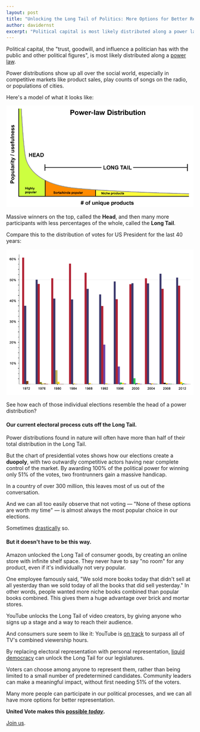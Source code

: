 ```yaml
---
layout: post
title: "Unlocking the Long Tail of Politics: More Options for Better Representation"
author: davidernst
excerpt: "Political capital is most likely distributed along a power law. But our current electoral process cuts off the Long Tail, leaving so many people out. It doesn't have to be this way."
---
```


Political capital, the "trust, goodwill, and influence a politician has with the public and other political figures", is most likely distributed along a [power law](https://en.wikipedia.org/wiki/Power_law).

Power distributions show up all over the social world, especially in competitive markets like product sales, play counts of songs on the radio, or populations of cities.

Here's a model of what it looks like:

![](/assets/article_images/2017-12-18-unlocking-the-long-tail-of-political-participation/LongTail.png)

Massive winners on the top, called the **Head**, and then many more participants with less percentages of the whole, called the **Long Tail**.

Compare this to the distribution of votes for US President for the last 40 years:

[![](/assets/article_images/2017-12-18-unlocking-the-long-tail-of-political-participation/United_States_presidential_election_results_bar_graph_Expanded.png)](https://commons.wikimedia.org/wiki/File:United_States_presidential_election_results_bar_graph_(Expanded).png)

See how each of those individual elections resemble the head of a power distribution?

#### Our current electoral process cuts off the Long Tail.

Power distributions found in nature will often have more than half of their total distribution in the Long Tail.

But the chart of presidential votes shows how our elections create a **duopoly**, with two outwardly competitive actors having near complete control of the market. By awarding 100% of the political power for winning only 51% of the votes, two frontrunners gain a massive handicap.

In a country of over 300 million, this leaves most of us out of the conversation.

And we can all too easily observe that not voting — "None of these options are worth my time" — is almost always the most popular choice in our elections.

Sometimes [drastically](https://www.citylab.com/equity/2016/11/in-the-us-almost-no-one-votes-in-local-elections/505766/) so.

#### But it doesn't have to be this way.

Amazon unlocked the Long Tail of consumer goods, by creating an online store with infinite shelf space. They never have to say "no room" for any product, even if it's individually not very popular.

One employee famously said, "We sold more books today that didn't sell at all yesterday than we sold today of all the books that did sell yesterday." In other words, people wanted more niche books combined than popular books combined. This gives them a huge advantage over brick and mortar stores.

YouTube unlocks the Long Tail of video creators, by giving anyone who signs up a stage and a way to reach their audience.

And consumers sure seem to like it: YouTube is [on track](https://www.wsj.com/articles/youtube-tops-1-billion-hours-of-video-a-day-on-pace-to-eclipse-tv-1488220851?mod=e2fb) to surpass all of TV's combined viewership hours.

By replacing electoral representation with personal representation, [liquid democracy](/2016/09/21/what-is-liquid-democracy/) can unlock the Long Tail for our legislatures.

Voters can choose among anyone to represent them, rather than being limited to a small number of predetermined candidates. Community leaders can make a meaningful impact, without first needing 51% of the voters.

Many more people can participate in our political processes, and we can all have more options for better representation.

**United Vote makes this [possible *today*](/2017/11/06/announcing-united-vote/).**

[Join us](https://united.vote/join).

